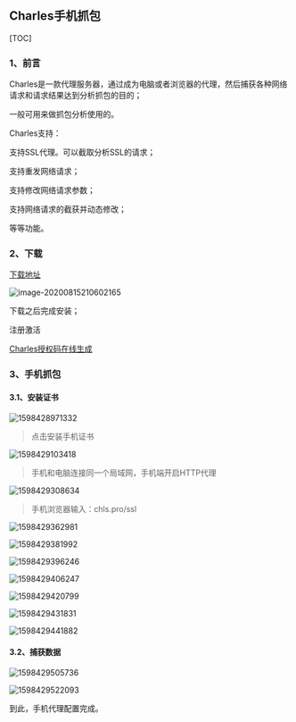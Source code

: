 ## Charles手机抓包

[TOC]

### 1、前言

Charles是一款代理服务器，通过成为电脑或者浏览器的代理，然后捕获各种网络请求和请求结果达到分析抓包的目的；

一般可用来做抓包分析使用的。

Charles支持：

支持SSL代理。可以截取分析SSL的请求；

支持重发网络请求；

支持修改网络请求参数；

支持网络请求的截获并动态修改；

等等功能。

### 2、下载

[下载地址](https://www.charlesproxy.com/latest-release/download.do)

![image-20200815210602165](assets/image-20200815210602165.png)

下载之后完成安装；

注册激活

[Charles授权码在线生成](https://www.charles.ren/)

### 3、手机抓包


#### 3.1、安装证书

![1598428971332](assets/1598428971332.png)

> 点击安装手机证书

![1598429103418](assets/1598429103418.png)

> 手机和电脑连接同一个局域网，手机端开启HTTP代理

![1598429308634](assets/1598429308634.png)

> 手机浏览器输入：chls.pro/ssl

![1598429362981](assets/1598429362981.png)

![1598429381992](assets/1598429381992.png)

![1598429396246](assets/1598429396246.png)

![1598429406247](assets/1598429406247.png)

![1598429420799](assets/1598429420799.png)

![1598429431831](assets/1598429431831.png)

![1598429441882](assets/1598429441882.png)

#### 3.2、捕获数据

![1598429505736](assets/1598429505736.png)

![1598429522093](assets/1598429522093.png)

到此，手机代理配置完成。
